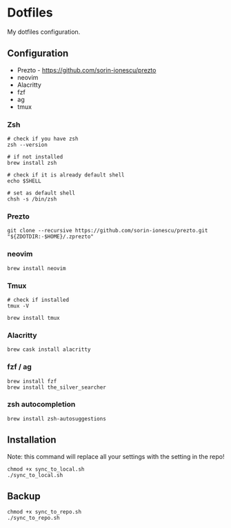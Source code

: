 # Dotfiles
My dotfiles configuration.

## Configuration
* Prezto - https://github.com/sorin-ionescu/prezto
* neovim
* Alacritty
* fzf
* ag
* tmux

### Zsh

```
# check if you have zsh
zsh --version

# if not installed
brew install zsh

# check if it is already default shell
echo $SHELL

# set as default shell
chsh -s /bin/zsh
```

### Prezto

```
git clone --recursive https://github.com/sorin-ionescu/prezto.git "${ZDOTDIR:-$HOME}/.zprezto"
```

### neovim

```
brew install neovim
```

### Tmux

```
# check if installed
tmux -V

brew install tmux
```

### Alacritty

```
brew cask install alacritty
```

### fzf / ag

```
brew install fzf
brew install the_silver_searcher
```

### zsh autocompletion

```
brew install zsh-autosuggestions
```

## Installation
Note: this command will replace all your settings with the setting in the repo!

```
chmod +x sync_to_local.sh
./sync_to_local.sh
```

## Backup
```
chmod +x sync_to_repo.sh
./sync_to_repo.sh
```
